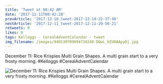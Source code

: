 ```yaml
---
title: 'Tweet at 08:42 AM'
date: '2017-12-11T08:42:28'
prevArticle: '2017-12-10_tweet-2017-12-10-22-37-49'
nextArticle: '2017-12-11_tweet-2017-12-11-20-50-21'
retweets: 0
likes: 0
tags: Kelloggs - CerealAdventCalendar - tweet
img_filename: /images/940139709694730240-DQwL_UZU8AApyDj.jpg
---
```

December 11: Rice Krispies Multi Grain Shapes. A multi grain start to a very frosty morning. #Kelloggs #CerealAdventCalendar

![December 11: Rice Krispies Multi Grain Shapes. A multi grain start to a very frosty morning. #Kelloggs #CerealAdventCalendar](/images/940139709694730240-DQwL_UZU8AApyDj.jpg "December 11: Rice Krispies Multi Grain Shapes. A multi grain start to a very frosty morning. #Kelloggs #CerealAdventCalendar")